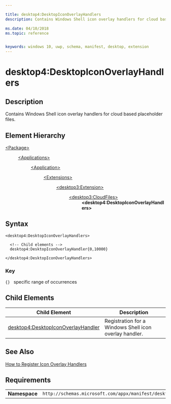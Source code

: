```yaml
---

title: desktop4:DesktopIconOverlayHandlers
description: Contains Windows Shell icon overlay handlers for cloud based placeholder files.  

ms.date: 04/10/2018
ms.topic: reference


keywords: windows 10, uwp, schema, manifest, desktop, extension 
---
```


# desktop4:DesktopIconOverlayHandlers

## Description
Contains Windows Shell icon overlay handlers for cloud based placeholder files. 


## Element Hierarchy
<dl>
<dt><a href="element-package.md">&lt;Package&gt;</a></dt>
<dd>
<dl>
<dt><a href="element-applications.md">&lt;Applications&gt;</a></dt>
<dd>
<dl>
<dt><a href="element-application.md">&lt;Application&gt;</a></dt>
<dd>
<dl>
<dt><a href="element-1-extensions.md">&lt;Extensions&gt;</a></dt>
<dd>
<dl>
<dt><a href="element-desktop3-extension.md">&lt;desktop3:Extension&gt;</a></dt>
<dd>
<dl>
<dt><a href="element-desktop3-cloudfiles.md">&lt;desktop3:CloudFiles&gt;</a></dt>
<dd><b>&lt;desktop4:DesktopIconOverlayHandlers&gt;</b></dd>
</dl>
</dd>
</dl>
</dd>
</dl>
</dd>
</dl>
</dd>
</dl>
</dd>
</dl>


## Syntax
```syntax
<desktop4:DesktopIconOverlayHandlers>
    
  <!-- Child elements -->
  desktop4:DesktopIconOverlayHandler{0,10000} 
    
</desktop4:DesktopIconOverlayHandlers>
```

### Key
`{}`   specific range of occurrences

## Child Elements

| Child Element | Description |
|---------------|-------------|
| [desktop4:DesktopIconOverlayHandler](element-desktop4-desktopiconoverlayhandler.md) | Registration for a Windows Shell icon overlay handler. |

## See Also
[How to Register Icon Overlay Handlers](https://msdn.microsoft.com/library/windows/desktop/hh127455.aspx)

## Requirements

|               |                                                             |
|---------------|-------------------------------------------------------------|
| **Namespace** | `http://schemas.microsoft.com/appx/manifest/desktop/windows10/4` |